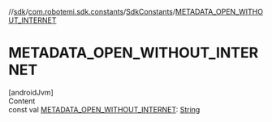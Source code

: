 //[sdk](../../../index.md)/[com.robotemi.sdk.constants](../index.md)/[SdkConstants](index.md)/[METADATA_OPEN_WITHOUT_INTERNET](-m-e-t-a-d-a-t-a_-o-p-e-n_-w-i-t-h-o-u-t_-i-n-t-e-r-n-e-t.md)



# METADATA_OPEN_WITHOUT_INTERNET  
[androidJvm]  
Content  
const val [METADATA_OPEN_WITHOUT_INTERNET](-m-e-t-a-d-a-t-a_-o-p-e-n_-w-i-t-h-o-u-t_-i-n-t-e-r-n-e-t.md): [String](https://kotlinlang.org/api/latest/jvm/stdlib/kotlin/-string/index.html)  




